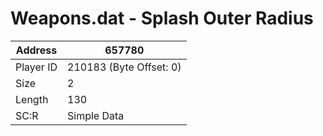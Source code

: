 
#  Weapons.dat - Splash Outer Radius
Address   | 657780
----------|-------------
Player ID | 210183 (Byte Offset: 0)
Size 	  | 2
Length 	  | 130
SC:R      | Simple Data


